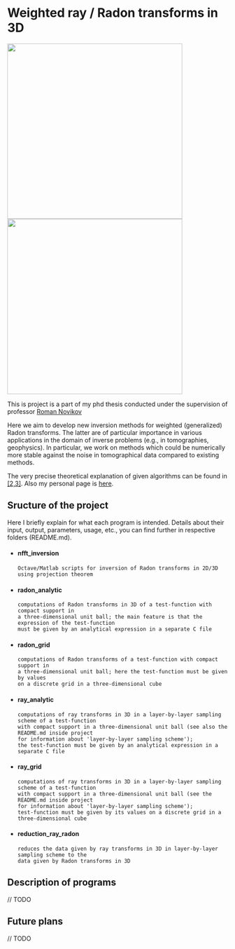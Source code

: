 # Weighted ray / Radon transforms in 3D

<p float="center">
  <img src="https://github.com/fedor-goncharov/Weighted-ray-Radon-transforms-in-3D/blob/master/pictures/k_comparison_output.gif" width="400" />
  <img src="https://github.com/fedor-goncharov/Weighted-ray-Radon-transforms-in-3D/blob/master/pictures/shepp_logan_reduction.gif" width="400" />
</p>

This is project is a part of my phd thesis conducted under the supervision of professor [Roman Novikov](http://www.cmap.polytechnique.fr/~novikov/)

Here we aim to develop new inversion methods for weighted (generalized) Radon transforms. 
The latter are of particular importance in various applications in the domain of inverse 
problems (e.g., in tomographies, geophysics). In particular, we work on methods which 
could be numerically more stable against the noise in tomographical data compared to existing methods. 

The very precise theoretical explanation of given algorithms can be found in [[2,3]](http://www.cmap.polytechnique.fr/~fedor.goncharov/publications.html).
Also my personal page is [here](http://www.cmap.polytechnique.fr/~fedor.goncharov/).

## Sructure of the project

Here I briefly explain for what each program is intended. Details about their input, output, parameters, usage, etc., 
you can find further in respective folders (README.md).

  * #### nfft_inversion
        Octave/Matlab scripts for inversion of Radon transforms in 2D/3D using projection theorem 
  
  * #### radon_analytic 
        computations of Radon transforms in 3D of a test-function with compact support in 
        a three-dimensional unit ball; the main feature is that the expression of the test-function 
        must be given by an analytical expression in a separate C file
  
  * #### radon_grid
        computations of Radon transforms of a test-function with compact support in 
        a three-dimensional unit ball; here the test-function must be given by values 
        on a discrete grid in a three-dimensional cube 
  
  * #### ray_analytic 
        computations of ray transforms in 3D in a layer-by-layer sampling scheme of a test-function 
        with compact support in a three-dimensional unit ball (see also the README.md inside project 
        for information about 'layer-by-layer sampling scheme');
        the test-function must be given by an analytical expression in a separate C file
  
  * #### ray_grid
        computations of ray transforms in 3D in a layer-by-layer sampling scheme of a test-function 
        with compact support in a three-dimensional unit ball (see the README.md inside project 
        for information about 'layer-by-layer sampling scheme');
        test-function must be given by its values on a discrete grid in a three-dimensional cube
  
  * #### reduction_ray_radon
        reduces the data given by ray transforms in 3D in layer-by-layer sampling scheme to the 
        data given by Radon transforms in 3D
  
## Description of programs 

// TODO 

## Future plans

// TODO

